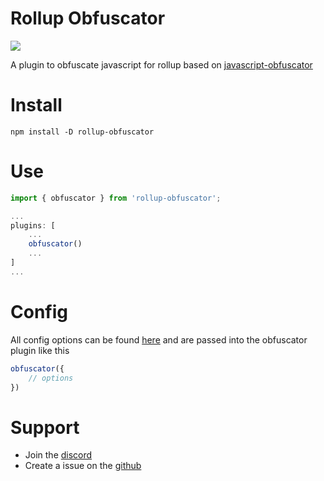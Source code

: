 # Rollup Obfuscator

[![](https://img.shields.io/npm/v/rollup-obfuscator?label=Latest%20Version&style=for-the-badge&logo=npm&color=informational)](https://www.npmjs.com/package/rollup-obfuscator)

A plugin to obfuscate javascript for rollup based on [javascript-obfuscator](https://www.npmjs.com/javascript-obfuscator)

# Install

```
npm install -D rollup-obfuscator
```

# Use

```js
import { obfuscator } from 'rollup-obfuscator';

...
plugins: [
    ...
    obfuscator()
    ...
]
...
```

# Config
All config options can be found [here](https://www.npmjs.com/package/javascript-obfuscator) and are passed into the obfuscator plugin like this
```js
obfuscator({
    // options
})
```

# Support

-   Join the [discord](https://discord.gg/2Vd4wAjJnm)
-   Create a issue on the [github](https://github.com/ghostdevv/rollup-obfuscator)
